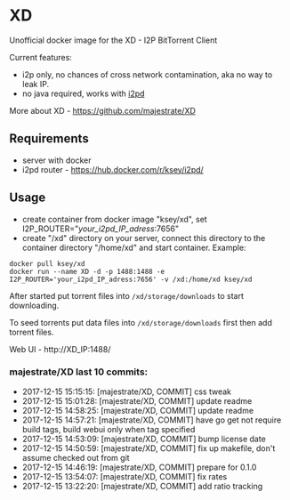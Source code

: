 # XD
Unofficial docker image for the XD - I2P BitTorrent Client

Current features:

* i2p only, no chances of cross network contamination, aka no way to leak IP.
* no java required, works with [i2pd](https://github.com/purplei2p/i2pd)

More about XD - https://github.com/majestrate/XD

## Requirements

* server with docker
* i2pd router - https://hub.docker.com/r/ksey/i2pd/

## Usage

* create container from docker image "ksey/xd", set I2P_ROUTER="*your_i2pd_IP_adress*:7656"
* create "/xd" directory on your server, connect this directory to the container directory "/home/xd" and start container. Example:
```
docker pull ksey/xd
docker run --name XD -d -p 1488:1488 -e I2P_ROUTER='your_i2pd_IP_adress:7656' -v /xd:/home/xd ksey/xd
```

After started put torrent files into `/xd/storage/downloads` to start downloading.

To seed torrents put data files into `/xd/storage/downloads` first then add torrent files.

Web UI - http://XD_IP:1488/













### majestrate/XD last 10 commits:
* 2017-12-15 15:15:15: [majestrate/XD, COMMIT] css tweak
* 2017-12-15 15:01:28: [majestrate/XD, COMMIT] update readme
* 2017-12-15 14:58:25: [majestrate/XD, COMMIT] update readme
* 2017-12-15 14:57:21: [majestrate/XD, COMMIT] have go get not require build tags, build webui only when tag specified
* 2017-12-15 14:53:09: [majestrate/XD, COMMIT] bump license date
* 2017-12-15 14:50:59: [majestrate/XD, COMMIT] fix up makefile, don't assume checked out from git
* 2017-12-15 14:46:19: [majestrate/XD, COMMIT] prepare for 0.1.0
* 2017-12-15 13:54:07: [majestrate/XD, COMMIT] fix rates
* 2017-12-15 13:22:20: [majestrate/XD, COMMIT] add ratio tracking
